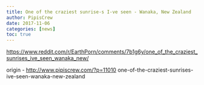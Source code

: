 ```yaml
---
title: One of the craziest sunrise-s I-ve seen - Wanaka, New Zealand
author: PipisCrew
date: 2017-11-06
categories: [news]
toc: true
---
```


https://www.reddit.com/r/EarthPorn/comments/7b1g6y/one_of_the_craziest_sunrises_ive_seen_wanaka_new/

origin - http://www.pipiscrew.com/?p=11010 one-of-the-craziest-sunrises-ive-seen-wanaka-new-zealand